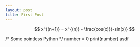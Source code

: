```yaml
---
layout: post
title: First Post
---
```




$$  x^{(n+1)} = x^{(n)} - \frac{cos(x)}{-sin(x)} $$

/* Some pointless Python */
number = 0
print(number)
asdf
